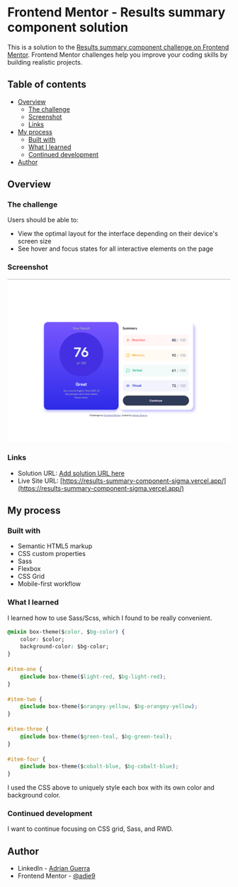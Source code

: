 # Frontend Mentor - Results summary component solution

This is a solution to the [Results summary component challenge on Frontend Mentor](https://www.frontendmentor.io/challenges/results-summary-component-CE_K6s0maV). Frontend Mentor challenges help you improve your coding skills by building realistic projects. 

## Table of contents

- [Overview](#overview)
  - [The challenge](#the-challenge)
  - [Screenshot](#screenshot)
  - [Links](#links)
- [My process](#my-process)
  - [Built with](#built-with)
  - [What I learned](#what-i-learned)
  - [Continued development](#continued-development)
- [Author](#author)


## Overview

### The challenge

Users should be able to:

- View the optimal layout for the interface depending on their device's screen size
- See hover and focus states for all interactive elements on the page

### Screenshot

![](./assets/images/results-summary-component.png)

### Links

- Solution URL: [Add solution URL here](https://your-solution-url.com)
- Live Site URL: [https://results-summary-component-sigma.vercel.app/](https://results-summary-component-sigma.vercel.app/)

## My process

### Built with

- Semantic HTML5 markup
- CSS custom properties
- Sass
- Flexbox
- CSS Grid
- Mobile-first workflow

### What I learned

I learned how to use Sass/Scss, which I found to be really convenient.

```css
@mixin box-theme($color, $bg-color) {
    color: $color;
    background-color: $bg-color;
}

#item-one {
    @include box-theme($light-red, $bg-light-red);
}

#item-two {
    @include box-theme($orangey-yellow, $bg-orangey-yellow);
}

#item-three {
    @include box-theme($green-teal, $bg-green-teal);
}

#item-four {
    @include box-theme($cobalt-blue, $bg-cobalt-blue);
}
```

I used the CSS above to uniquely style each box with its own color and background color.  

### Continued development

I want to continue focusing on CSS grid, Sass, and RWD.


## Author

- LinkedIn - [Adrian Guerra](https://www.linkedin.com/in/adrian-guerra-a210a4196/)
- Frontend Mentor - [@adie9](https://www.frontendmentor.io/profile/adie9)



